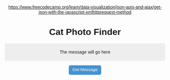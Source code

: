 https://www.freecodecamp.org/learn/data-visualization/json-apis-and-ajax/get-json-with-the-javascript-xmlhttprequest-method

<script>
	document.addEventListener('DOMContentLoaded', function(){
    document.getElementById('getMessage').onclick = function(){
      // Add your code below this line

        const req = new XMLHttpRequest();
        req.open("GET",'/json/cats.json',true);
        req.send();
        req.onload = function(){
        const json = JSON.parse(req.responseText);
        document.getElementsByClassName('message')[0].innerHTML = JSON.stringify(json);
        };  
      // Add your code above this line
    };
  });
</script>

<style>
	body {
		text-align: center;
		font-family: "Helvetica", sans-serif;
	}

	h1 {
		font-size: 2em;
		font-weight: bold;
	}

	.box {
		border-radius: 5px;
		background-color: #eee;
		padding: 20px 5px;
	}

	button {
		color: white;
		background-color: #4791d0;
		border-radius: 5px;
		border: 1px solid #4791d0;
		padding: 5px 10px 8px 10px;
	}

	button:hover {
		background-color: #0F5897;
		border: 1px solid #0F5897;
	}
</style>

<h1>Cat Photo Finder</h1>
<p class="message box">
	The message will go here
</p>
<p>
	<button id="getMessage">
    Get Message
  </button>
</p>